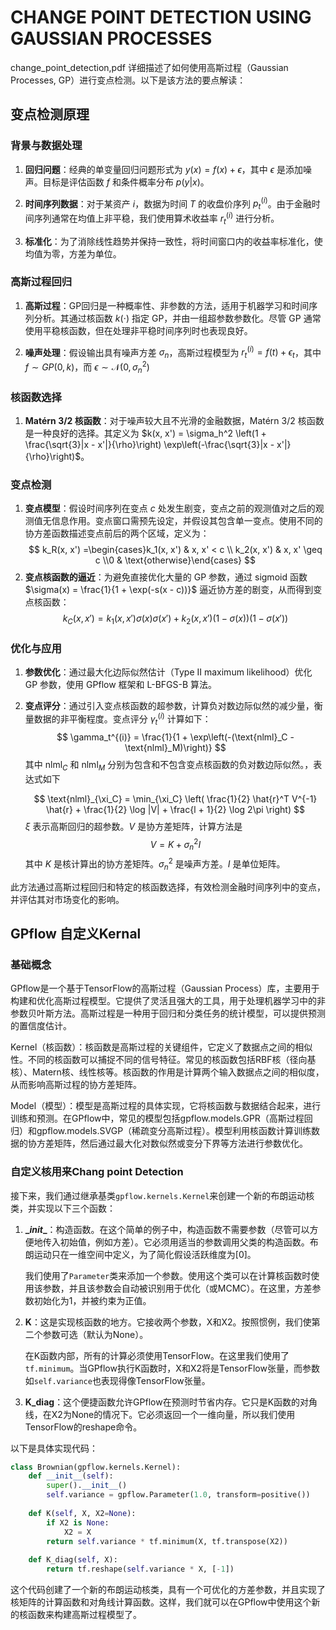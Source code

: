 # CHANGE POINT DETECTION USING GAUSSIAN PROCESSES

change_point_detection,pdf 详细描述了如何使用高斯过程（Gaussian Processes, GP）进行变点检测。以下是该方法的要点解读：

## 变点检测原理

### 背景与数据处理

1. **回归问题**：经典的单变量回归问题形式为 $y(x) = f(x) + \epsilon$，其中 $\epsilon$ 是添加噪声。目标是评估函数 $f$ 和条件概率分布 $p(y|x)$。

2. **时间序列数据**：对于某资产 $i$，数据为时间 $T$ 的收盘价序列 $p_t^{(i)}$。由于金融时间序列通常在均值上非平稳，我们使用算术收益率 $r_t^{(i)}$ 进行分析。

3. **标准化**：为了消除线性趋势并保持一致性，将时间窗口内的收益率标准化，使均值为零，方差为单位。

### 高斯过程回归

1. **高斯过程**：GP回归是一种概率性、非参数的方法，适用于机器学习和时间序列分析。其通过核函数 $k(\cdot)$ 指定 GP，并由一组超参数参数化。尽管 GP 通常使用平稳核函数，但在处理非平稳时间序列时也表现良好。

2. **噪声处理**：假设输出具有噪声方差 $\sigma_n$，高斯过程模型为
   $r_t^{(i)} = f(t) + \epsilon_t$，其中 $f \sim GP(0, k)$，而 $\epsilon \sim \mathcal{N}(0, \sigma_n^2)$

### 核函数选择

1. **Matérn 3/2 核函数**：对于噪声较大且不光滑的金融数据，Matérn 3/2 核函数是一种良好的选择。其定义为 $k(x, x') = \sigma_h^2 \left(1 + \frac{\sqrt{3}|x - x'|}{\rho}\right) \exp\left(-\frac{\sqrt{3}|x - x'|}{\rho}\right)$。

### 变点检测

1. **变点模型**：假设时间序列在变点 $c$ 处发生剧变，变点之前的观测值对之后的观测值无信息作用。变点窗口需预先设定，并假设其包含单一变点。使用不同的协方差函数描述变点前后的两个区域，定义为：
   $$
   k_R(x, x') =\begin{cases}k_1(x, x') & x, x' < c \\ k_2(x, x') & x, x' \geq c \\0 & \text{otherwise}\end{cases}
   $$
2. **变点核函数的逼近**：为避免直接优化大量的 GP 参数，通过 sigmoid 函数 $\sigma(x) = \frac{1}{1 + \exp(-s(x - c))}$ 逼近协方差的剧变，从而得到变点核函数：
   $$
   k_C(x, x') = k_1(x, x') \sigma(x) \sigma(x') + k_2(x, x') (1 - \sigma(x)) (1 - \sigma(x'))
   $$

### 优化与应用

1. **参数优化**：通过最大化边际似然估计（Type II maximum likelihood）优化 GP 参数，使用 GPflow 框架和 L-BFGS-B 算法。

2. **变点评分**：通过引入变点核函数的超参数，计算负对数边际似然的减少量，衡量数据的非平衡程度。变点评分 $\gamma_t^{(i)}$ 计算如下：
   $$
   \gamma_t^{(i)} = \frac{1}{1 + \exp\left(-(\text{nlml}_C - \text{nlml}_M)\right)}
   $$
   其中 $\text{nlml}_C$ 和 $\text{nlml}_M$ 分别为包含和不包含变点核函数的负对数边际似然。，表达式如下

   $$
   \text{nlml}_{\xi_C} = \min_{\xi_C} \left( \frac{1}{2} \hat{r}^T V^{-1} \hat{r} + \frac{1}{2} \log |V| + \frac{l + 1}{2} \log 2\pi \right)
   $$
   $\xi$ 表示高斯回归的超参数。$V$ 是协方差矩阵，计算方法是
   $$V = K + \sigma_n^2I$$
   其中 $K$ 是核计算出的协方差矩阵。$\sigma_n^2$ 是噪声方差。$I$ 是单位矩阵。

此方法通过高斯过程回归和特定的核函数选择，有效检测金融时间序列中的变点，并评估其对市场变化的影响。

## GPflow 自定义Kernal

### 基础概念

GPflow是一个基于TensorFlow的高斯过程（Gaussian Process）库，主要用于构建和优化高斯过程模型。它提供了灵活且强大的工具，用于处理机器学习中的非参数贝叶斯方法。高斯过程是一种用于回归和分类任务的统计模型，可以提供预测的置信度估计。

Kernel（核函数）：核函数是高斯过程的关键组件，它定义了数据点之间的相似性。不同的核函数可以捕捉不同的信号特征。常见的核函数包括RBF核（径向基核）、Matern核、线性核等。核函数的作用是计算两个输入数据点之间的相似度，从而影响高斯过程的协方差矩阵。

Model（模型）：模型是高斯过程的具体实现，它将核函数与数据结合起来，进行训练和预测。在GPflow中，常见的模型包括gpflow.models.GPR（高斯过程回归）和gpflow.models.SVGP（稀疏变分高斯过程）。模型利用核函数计算训练数据的协方差矩阵，然后通过最大化对数似然或变分下界等方法进行参数优化。

### 自定义核用来Chang point Detection

接下来，我们通过继承基类`gpflow.kernels.Kernel`来创建一个新的布朗运动核类，并实现以下三个函数：

1. **\__init__**：构造函数。在这个简单的例子中，构造函数不需要参数（尽管可以方便地传入初始值，例如方差）。它必须用适当的参数调用父类的构造函数。布朗运动只在一维空间中定义，为了简化假设活跃维度为[0]。

    我们使用了`Parameter`类来添加一个参数。使用这个类可以在计算核函数时使用该参数，并且该参数会自动被识别用于优化（或MCMC）。在这里，方差参数初始化为1，并被约束为正值。

2. **K**：这是实现核函数的地方。它接收两个参数，X和X2。按照惯例，我们使第二个参数可选（默认为None）。

    在K函数内部，所有的计算必须使用TensorFlow。在这里我们使用了`tf.minimum`。当GPflow执行K函数时，X和X2将是TensorFlow张量，而参数如`self.variance`也表现得像TensorFlow张量。

3. **K_diag**：这个便捷函数允许GPflow在预测时节省内存。它只是K函数的对角线，在X2为None的情况下。它必须返回一个一维向量，所以我们使用TensorFlow的reshape命令。

以下是具体实现代码：

```python
class Brownian(gpflow.kernels.Kernel):
    def __init__(self):
        super().__init__()
        self.variance = gpflow.Parameter(1.0, transform=positive())
        
    def K(self, X, X2=None):
        if X2 is None:
            X2 = X
        return self.variance * tf.minimum(X, tf.transpose(X2))
    
    def K_diag(self, X):
        return tf.reshape(self.variance * X, [-1])
```

这个代码创建了一个新的布朗运动核类，具有一个可优化的方差参数，并且实现了核矩阵的计算函数和对角线计算函数。这样，我们就可以在GPflow中使用这个新的核函数来构建高斯过程模型了。

